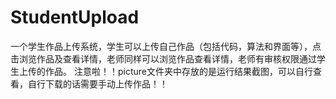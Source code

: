 # StudentUpload
一个学生作品上传系统，学生可以上传自己作品（包括代码，算法和界面等），点击浏览作品及查看详情，老师同样可以浏览作品查看详情，老师有审核权限通过学生上传的作品。
注意啦！！picture文件夹中存放的是运行结果截图，可以自行查看，自行下载的话需要手动上传作品！！
